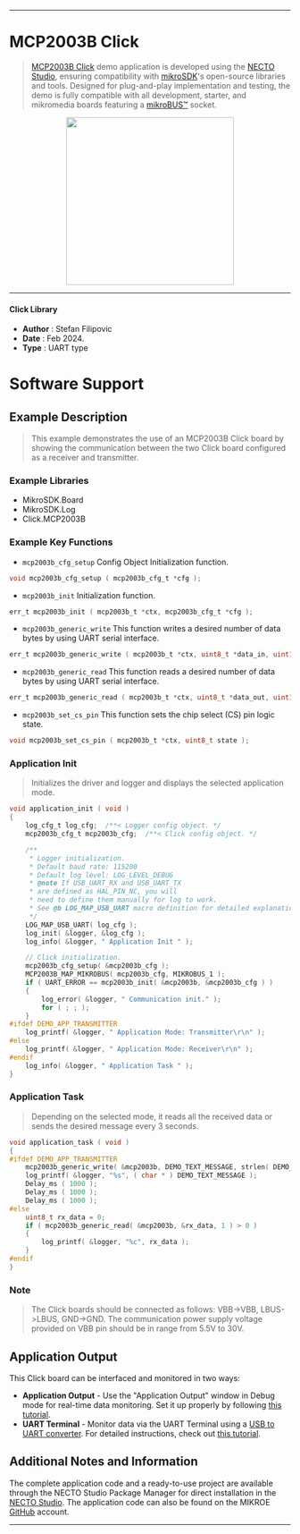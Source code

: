 
---
# MCP2003B Click

> [MCP2003B Click](https://www.mikroe.com/?pid_product=MIKROE-2227) demo application is developed using
the [NECTO Studio](https://www.mikroe.com/necto), ensuring compatibility with [mikroSDK](https://www.mikroe.com/mikrosdk)'s
open-source libraries and tools. Designed for plug-and-play implementation and testing, the demo is fully compatible with
all development, starter, and mikromedia boards featuring a [mikroBUS&trade;](https://www.mikroe.com/mikrobus) socket.

<p align="center">
  <img src="https://www.mikroe.com/?pid_product=MIKROE-2227&image=1" height=300px>
</p>

---

#### Click Library

- **Author**        : Stefan Filipovic
- **Date**          : Feb 2024.
- **Type**          : UART type

# Software Support

## Example Description

> This example demonstrates the use of an MCP2003B Click board by showing the communication between the two Click board configured as a receiver and transmitter.

### Example Libraries

- MikroSDK.Board
- MikroSDK.Log
- Click.MCP2003B

### Example Key Functions

- `mcp2003b_cfg_setup` Config Object Initialization function.
```c
void mcp2003b_cfg_setup ( mcp2003b_cfg_t *cfg );
```

- `mcp2003b_init` Initialization function.
```c
err_t mcp2003b_init ( mcp2003b_t *ctx, mcp2003b_cfg_t *cfg );
```

- `mcp2003b_generic_write` This function writes a desired number of data bytes by using UART serial interface.
```c
err_t mcp2003b_generic_write ( mcp2003b_t *ctx, uint8_t *data_in, uint16_t len );
```

- `mcp2003b_generic_read` This function reads a desired number of data bytes by using UART serial interface.
```c
err_t mcp2003b_generic_read ( mcp2003b_t *ctx, uint8_t *data_out, uint16_t len );
```

- `mcp2003b_set_cs_pin` This function sets the chip select (CS) pin logic state.
```c
void mcp2003b_set_cs_pin ( mcp2003b_t *ctx, uint8_t state );
```

### Application Init

> Initializes the driver and logger and displays the selected application mode.

```c
void application_init ( void )
{
    log_cfg_t log_cfg;  /**< Logger config object. */
    mcp2003b_cfg_t mcp2003b_cfg;  /**< Click config object. */

    /** 
     * Logger initialization.
     * Default baud rate: 115200
     * Default log level: LOG_LEVEL_DEBUG
     * @note If USB_UART_RX and USB_UART_TX 
     * are defined as HAL_PIN_NC, you will 
     * need to define them manually for log to work. 
     * See @b LOG_MAP_USB_UART macro definition for detailed explanation.
     */
    LOG_MAP_USB_UART( log_cfg );
    log_init( &logger, &log_cfg );
    log_info( &logger, " Application Init " );

    // Click initialization.
    mcp2003b_cfg_setup( &mcp2003b_cfg );
    MCP2003B_MAP_MIKROBUS( mcp2003b_cfg, MIKROBUS_1 );
    if ( UART_ERROR == mcp2003b_init( &mcp2003b, &mcp2003b_cfg ) ) 
    {
        log_error( &logger, " Communication init." );
        for ( ; ; );
    }
#ifdef DEMO_APP_TRANSMITTER
    log_printf( &logger, " Application Mode: Transmitter\r\n" );
#else
    log_printf( &logger, " Application Mode: Receiver\r\n" );
#endif
    log_info( &logger, " Application Task " );
}
```

### Application Task

> Depending on the selected mode, it reads all the received data or sends the desired message every 3 seconds.

```c
void application_task ( void )
{
#ifdef DEMO_APP_TRANSMITTER
    mcp2003b_generic_write( &mcp2003b, DEMO_TEXT_MESSAGE, strlen( DEMO_TEXT_MESSAGE ) );
    log_printf( &logger, "%s", ( char * ) DEMO_TEXT_MESSAGE );
    Delay_ms ( 1000 );
    Delay_ms ( 1000 );
    Delay_ms ( 1000 ); 
#else
    uint8_t rx_data = 0;
    if ( mcp2003b_generic_read( &mcp2003b, &rx_data, 1 ) > 0 )
    {
        log_printf( &logger, "%c", rx_data );
    }
#endif
}
```

### Note

> The Click boards should be connected as follows: VBB->VBB, LBUS->LBUS, GND->GND.
The communication power supply voltage provided on VBB pin should be in range from 5.5V to 30V.

## Application Output

This Click board can be interfaced and monitored in two ways:
- **Application Output** - Use the "Application Output" window in Debug mode for real-time data monitoring.
Set it up properly by following [this tutorial](https://www.youtube.com/watch?v=ta5yyk1Woy4).
- **UART Terminal** - Monitor data via the UART Terminal using
a [USB to UART converter](https://www.mikroe.com/click/interface/usb?interface*=uart,uart). For detailed instructions,
check out [this tutorial](https://help.mikroe.com/necto/v2/Getting%20Started/Tools/UARTTerminalTool).

## Additional Notes and Information

The complete application code and a ready-to-use project are available through the NECTO Studio Package Manager for 
direct installation in the [NECTO Studio](https://www.mikroe.com/necto). The application code can also be found on
the MIKROE [GitHub](https://github.com/MikroElektronika/mikrosdk_click_v2) account.

---
